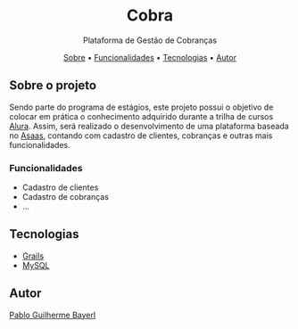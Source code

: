 <h1 align="center">Cobra</h1>
<p align="center">Plataforma de Gestão de Cobranças</p>
<p align="center">
    <a href="#sobre-o-projeto">Sobre</a> •
    <a href="#funcionalidades">Funcionalidades</a> •
    <a href="#tecnologias">Tecnologias</a> •
    <a href="#autor">Autor</a>
</p>

## Sobre o projeto

Sendo parte do programa de estágios, este projeto possui o objetivo de colocar em prática o conhecimento adquirido durante a trilha de cursos [Alura](https://www.alura.com.br/). Assim, será realizado o desenvolvimento de uma plataforma baseada no [Asaas](https://www.asaas.com/), contando com cadastro de clientes, cobranças e outras mais funcionalidades.

### Funcionalidades

- Cadastro de clientes
- Cadastro de cobranças
- ...

## Tecnologias

- [Grails](https://grails.org/)
- [MySQL](https://www.mysql.com/)

## Autor

[Pablo Guilherme Bayerl](https://github.com/pablo-asaas)